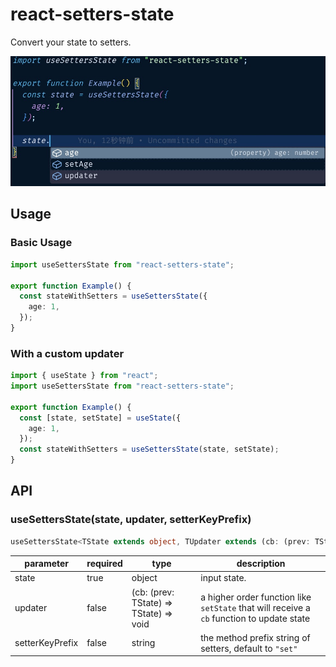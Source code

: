 # react-setters-state

Convert your state to setters.

![example](./docs/example.jpg)

## Usage

### Basic Usage

```ts
import useSettersState from "react-setters-state";

export function Example() {
  const stateWithSetters = useSettersState({
    age: 1,
  });
}
```

### With a custom updater

```ts
import { useState } from "react";
import useSettersState from "react-setters-state";

export function Example() {
  const [state, setState] = useState({
    age: 1,
  });
  const stateWithSetters = useSettersState(state, setState);
}
```

## API

### useSettersState(state, updater, setterKeyPrefix)

```ts
useSettersState<TState extends object, TUpdater extends (cb: (prev: TState) => TState) => void, TPrefixKey extends string = "set">(state: TState, updater: TUpdater, setterKeyPrefix?: TPrefixKey): ISettersState<TState, TUpdater, TPrefixKey>;
```

| parameter       | required | type                                   | description                                                                               |
| --------------- | -------- | -------------------------------------- | ----------------------------------------------------------------------------------------- |
| state           | true     | object                                 | input state.                                                                              |
| updater         | false    | (cb: (prev: TState) => TState) => void | a higher order function like `setState` that will receive a `cb` function to update state |
| setterKeyPrefix | false    | string                                 | the method prefix string of setters, default to `"set"`                                   |
